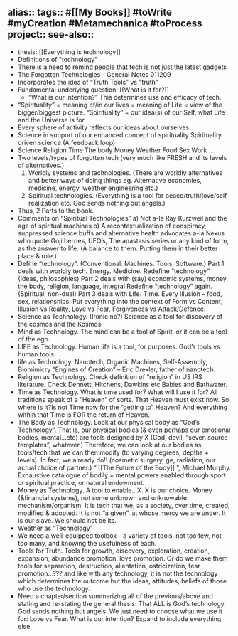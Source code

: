 alias::
tags:: #[[My Books]] #toWrite #myCreation #Metamechanica #toProcess
project::
see-also::
-
- thesis: [[Everything is technology]]
- Definitions of "technology"
- There is a need to remind people that tech is not just the latest gadgets
- The Forgotten Technologies -  General Notes 011209
- Incorporates the idea of  “Truth Tools” vs "truth"
- Fundamental underlying question: [[What is it for?]]
	- “What is our intention?” This determines use and efficacy of tech.
- “Spirituality” = meaning of/in our lives
  = meaning of Life
  = view of the bigger/biggest picture.
  “Spirituality”  = our idea(s) of our Self, what Life and the Universe is for.
- Every sphere of activity reflects our ideas about ourselves.
- Science in support of our enhanced concept of spirituality
  Spirituality driven science
  (A feedback loop)
- Science
  Religion
  Time
  The body
  Money
  Weather
  Food
  Sex
  Work
  ...
- Two levels/types of forgotten tech (very much like FRESH and its levels of alternatives.)
  1.	Worldly systems and technologies. (There are worldly alternatives and better ways of doing things eg. Alternative economies, medicine, energy, weather engineering etc.)
  2.	Spiritual technologies. (Everything is a tool for peace/truth/love/self-realization etc. God sends nothing but angels.)
- Thus, 2 Parts to the book.
- Comments on “Spiritual Technologies”
  a)	Not a-la Ray Kurzweil and the age of spiritual machines
  b)	A recontextualization of conspiracy, suppressed science buffs and alternative health advocates a-la Nexus who quote Goji berries, UFO’s, The anastasis series or any kind of form, as the answer to life. (A balance to them. Putting them in their better place & role.)
- Define “technology”. (Conventional. Machines. Tools. Software.)
  Part 1 deals with worldly tech. Energy. Medicine.
  Redefine “technology” (Ideas, philosophies)
  Part 2 deals with (say) economic systems, money, the body, religion, language, integral
  Redefine “technology” again. (Spiritual, non-dual)
  Part 3 deals with Life. Time. Every illusion – food, sex, relationships. Put everything into the context of Form vs Content, Illusion vs Reality, Love vs Fear, Forgiveness vs Attack/Defence.
- Science as Technology. (Ironic no?)
  Science as a tool for discovery of the cosmos and the Kosmos.
- Mind as Technology.
  The mind can be a tool of Spirit, or it can be a tool of the ego.
- LIFE as Technology.
  Human life is a tool, for purposes.
  God’s tools vs human tools.
- life as Technology.
  Nanotech, Organic Machines, Self-Assembly, Biomimicry
  “Engines of Creation” – Eric Drexler, father of nanotech.
- Religion as Technology.
  Check definition of “religion” in US IRS literature.
  Check Dennett, Hitchens, Dawkins etc
  Babies and Bathwater.
- Time as Technology.
  What is time used for? What will I use it for?
  All traditions speak of a “Heaven” of sorts. That Heaven must exist now. So where is it?Is not Time now for the “getting to” Heaven? And everything within that Time is FOR the return of Heaven.
- The Body as Technology.
  Look at our physical body as “God’s Technology”. That is, our physical bodies (& even perhaps our emotional bodies, mental...etc) are tools designed by X (God, devil, “seven source templates”, whatever.) Therefore, we can look at our bodies as tools/tech that we can then modify (to varying degrees, depths + levels). In fact, we already do!! (cosmetic surgery, ge, radiation, our actual choice of partner.)
  “ [[The Future of the Body]] ”, Michael Murphy. Exhaustive catalogue of bodily + mental powers enabled through sport or spiritual practice, or natural endowment.
- Money as Technology.
  A tool to enable...X. X is our choice. Money (&financial systems), not some unknown and unknowable mechanism/organism. It is tech that we, as a society, over time, created, modified & adopted. It is not “a given”, at whose mercy we are under. It is our slave. We should not be its.
- Weather as “Technology”
- We need a well-equipped toolbox – a variety of tools, not too few, not too many, and knowing the usefulness of each.
- Tools for Truth.
  Tools for growth, discovery, exploration, creation, expansion, abundance promotion, love promotion.
  Or do we make them tools for separation, destruction, alientation, ostricization, fear promotion...???  and like with any technology, it is not the technology which determines the outcome but the ideas, attitudes, beliefs of those who use the technology.
- Need a chapter/section summarizing all of the previous/above and stating and re-stating the general thesis:
  That ALL is God’s technology. God sends nothing but angels. We just need to choose what we use it for: Love vs Fear. What is our intention? Expand to include everything else.